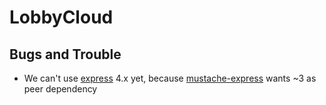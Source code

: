 # LobbyCloud

## Bugs and Trouble

* We can't use [express](https://github.com/visionmedia/express) 4.x yet, because [mustache-express](https://github.com/bryanburgers/node-mustache-express/) wants ~3 as peer dependency
